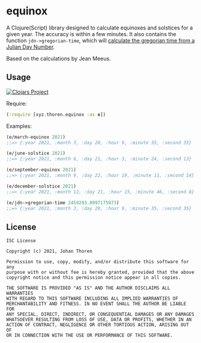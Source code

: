 # equinox

A Clojure(Script) library designed to calculate equinoxes and solstices for a given year. 
The accuracy is within a few minutes. It also contains the function 
`jdn->gregorian-time`, which will 
[calculate the gregorian time from a Julian Day Number](https://en.wikipedia.org/wiki/Julian_day#Julian_day_number_calculation).

Based on the calculations by Jean Meeus.

## Usage

[![Clojars Project](https://img.shields.io/clojars/v/xyz.thoren/equinox.svg)](https://clojars.org/xyz.thoren/equinox)

Require:

``` clojure
(:require [xyz.thoren.equinox :as e])
```

Examples:

``` clojure
(e/march-equinox 2021)
;;=> {:year 2021, :month 3, :day 20, :hour 9, :minute 35, :second 35}

(e/june-solstice 2021)
;;=> {:year 2021, :month 6, :day 21, :hour 3, :minute 24, :second 13}

(e/september-equinox 2021)
;;=> {:year 2021, :month 9, :day 22, :hour 19, :minute 11, :second 14}

(e/december-solstice 2021)
;;=> {:year 2021, :month 12, :day 21, :hour 15, :minute 46, :second 8}

(e/jdn->gregorian-time 2459293.8997175973)
;;=> {:year 2021, :month 3, :day 20, :hour 9, :minute 35, :second 35}
```

## License

```
ISC License

Copyright (c) 2021, Johan Thoren

Permission to use, copy, modify, and/or distribute this software for any
purpose with or without fee is hereby granted, provided that the above
copyright notice and this permission notice appear in all copies.

THE SOFTWARE IS PROVIDED "AS IS" AND THE AUTHOR DISCLAIMS ALL WARRANTIES
WITH REGARD TO THIS SOFTWARE INCLUDING ALL IMPLIED WARRANTIES OF
MERCHANTABILITY AND FITNESS. IN NO EVENT SHALL THE AUTHOR BE LIABLE FOR
ANY SPECIAL, DIRECT, INDIRECT, OR CONSEQUENTIAL DAMAGES OR ANY DAMAGES
WHATSOEVER RESULTING FROM LOSS OF USE, DATA OR PROFITS, WHETHER IN AN
ACTION OF CONTRACT, NEGLIGENCE OR OTHER TORTIOUS ACTION, ARISING OUT OF
OR IN CONNECTION WITH THE USE OR PERFORMANCE OF THIS SOFTWARE.
```
